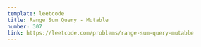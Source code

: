 ```yaml
---
template: leetcode
title: Range Sum Query - Mutable
number: 307
link: https://leetcode.com/problems/range-sum-query-mutable
---
```

